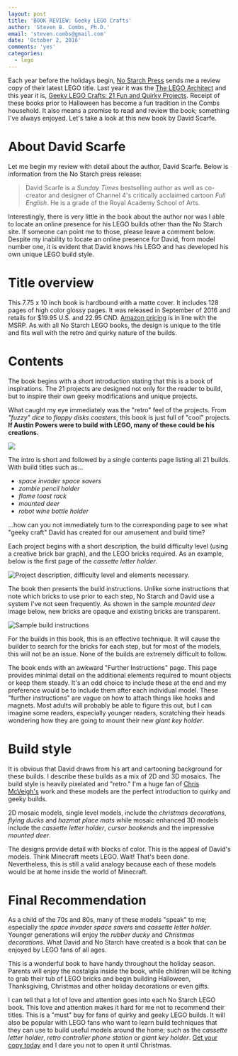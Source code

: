 ```yaml
---
layout: post
title: 'BOOK REVIEW: Geeky LEGO Crafts'
author: 'Steven B. Combs, Ph.D.'
email: 'steven.combs@gmail.com'
date: 'October 2, 2016'
comments: 'yes'
categories:
  - lego
---
```


Each year before the holidays begin, [No Starch Press][1] sends me a review copy of their latest LEGO title. Last year it was the [The LEGO Architect][2] and this year it is, [Geeky LEGO Crafts: 21 Fun and Quirky Projects][3]. Receipt of these books prior to Halloween has become a fun tradition in the Combs household. It also means a promise to read and review the book; something I've always enjoyed. Let's take a look at this new book by David Scarfe.

# About David Scarfe
Let me begin my review with detail about the author, David Scarfe. Below is information from the No Starch press release:

> David Scarfe is a *Sunday Times* bestselling author as well as co-creator and designer of Channel 4's critically acclaimed cartoon *Full English*. He is a grade of the Royal Academy School of Arts.

Interestingly, there is very little in the book about the author nor was I able to locate an online presence for his LEGO builds other than the No Starch site. If someone can point me to those, please leave a comment below. Despite my inability to locate an online presence for David, from model number one, it is evident that David knows his LEGO and has developed his own unique LEGO build style.

# Title overview
This 7.75 x 10 inch book is hardbound with a matte cover. It includes 128 pages of high color glossy pages. It was released in September of 2016 and retails for $19.95 U.S. and 22.95 CND. [Amazon pricing][4] is in line with the MSRP. As with all No Starch LEGO books, the design is unique to the title and fits well with the retro and quirky nature of the builds.

# Contents
The book begins with a short introduction stating that this is a book of inspirations. The 21 projects are designed not only for the reader to build, but to inspire their own geeky modifications and unique projects.

What caught my eye immediately was the "retro" feel of the projects. From *"fuzzy" dice* to *floppy disks coasters*, this book is just full of "cool" projects. **If Austin Powers were to build with LEGO, many of these could be his creations.**

![][image-1]

The intro is short and followed by a single contents page listing all 21 builds. With build titles such as…

* *space invader space savers*
* *zombie pencil holder*
* *flame toast rack*
* *mounted deer*
* *robot wine bottle holder*

…how can you not immediately turn to the corresponding page to see what "geeky craft" David has created for our amusement and build time?

Each project begins with a short description, the build difficulty level (using a creative brick bar graph), and the LEGO bricks required. As an example, below is the first page of the *cassette letter holder*.

![][image-2]

The book then presents the build instructions. Unlike some instructions that note which bricks to use prior to each step, No Starch and David use a system I've not seen frequently. As shown in the sample *mounted deer* image below, new bricks are opaque and existing bricks are transparent.

![][image-3]

For the builds in this book, this is an effective technique. It will cause the builder to search for the bricks for each step, but for most of the models, this will not be an issue. None of the builds are extremely difficult to follow.

The book ends with an awkward "Further Instructions" page. This page provides minimal detail on the additional elements required to mount objects or keep them steady. It's an odd choice to include these at the end and my preference would be to include them after each individual model. These "further instructions" are vague on how to attach things like hooks and magnets. Most adults will probably be able to figure this out, but I can imagine some readers, especially younger readers, scratching their heads wondering how they are going to mount their new *giant key holder*.

# Build style
It is obvious that David draws from his art and cartooning background for these builds. I describe these builds as a mix of 2D and 3D mosaics. The build style is heavily pixelated and "retro." I'm a huge fan of [Chris McVeigh's][5] work and these models are the perfect introduction to quirky and geeky builds.

2D mosaic models, single level models, include the *christmas decorations*, *flying ducks* and *hazmat place mats* while mosaic enhanced 3D models include the *cassette letter holder*, *cursor bookends* and the impressive *mounted deer*.

The designs provide detail with blocks of color. This is the appeal of David's models. Think Minecraft meets LEGO. Wait! That's been done. Nevertheless, this is still a valid analogy because each of these models would be at home inside the world of Minecraft.

# Final Recommendation
As a child of the 70s and 80s, many of these models "speak" to me; especially the *space invader space savers* and *cassette letter holder*. Younger generations will enjoy the *rubber ducky* and *Christmas decorations*. What David and No Starch have created is a book that can be enjoyed by LEGO fans of all ages.

This is a wonderful book to have handy throughout the holiday season. Parents will enjoy the nostalgia inside the book, while children will be itching to grab their tub of LEGO bricks and begin building Halloween, Thanksgiving, Christmas and other holiday decorations or even gifts.

I can tell that a lot of love and attention goes into each No Starch LEGO book. This love and attention makes it hard for me not to recommend their titles. This is a "must" buy for fans of quirky and geeky LEGO builds. It will also be popular with LEGO fans who want to learn build techniques that they can use to build useful models around the home; such as the  *cassette letter holder*, *retro controller phone station* or *giant key holder*. [Get your copy today][6] and I dare you not to open it until Christmas.

[1]:	https://www.nostarch.com/
[2]:	http://www.stevencombs.com/lego/2015/09/19/book-review-the-lego-architect.html
[3]:	http://amzn.to/2dJZouW
[4]:	http://amzn.to/2dRbQvS
[5]:	http://chrismcveigh.com/cm/welcome.html
[6]:	http://amzn.to/2dRbQvS

[image-1]:	https://lh3.googleusercontent.com/NDfuEYiXODZpBJEni0SUPt5dA_YA2CPO1Su1LU5z3e5dntjI9G2qcMBFXdkWL0dgZ3H6aEaLP0k=w1635-h1226-no
[image-2]:	https://lh3.googleusercontent.com/EwFe3SlQ7qWTYD1adCcUy0MSKSyIbCUDSyAuVm8397adaf_SDEWcK83vKVxFOIVGNt3El7yd5EU=w895-h1226-no "Project description, difficulty level and elements necessary."
[image-3]:	https://lh3.googleusercontent.com/WmkUb63y_CF502AY04m4ps0tozfUXH3m3Exr4A0hNdWGzmwOv6nwohaK91bKlVGNjmGL-Ip753SDDPo0kz0E9vb0dsc5Fd1EZhNkCq63P_9XCe5zd1OJQ5PmZfOSw21JpN6m2JYwQciolEPCbwpGXXoJMVoVzhbscxw2_kK3whPsu0FEna_afaOyVZUu2uwhlvrO2UjVtJhJmVxvLdk0UO_Ziri74-7RsVvWuE-jjNmNSFRB7ez-udFbTZJDBepN63t-l54YUJjqh7w4p5cPMjj73qeheh5s9Juwx7ew2z9LiXppb5j9_ezlgwHlr54X9jcnyf4xbXaM1U7bfEhiBU6DFOmN1tth9c5Krrb5RgM01KVenK4dKhddME-x02B6i_S7rzlnHgrvSSvAXsAj6XLXXqGMyn473fYIxqEVT6k126oX_aKNC2gDJsIBNo3o3EH8eWQo6cmDBGBil1JjoTctkGZ4bvL1_ZoPVeWMO_82cE49pHK97wV_A7NyvsBuNXpXtlJeMX0NJi9Bf5gJB77zGd3Z3rdZE6Ax_TR8QTwyVIEUUfeo8Fb8sw4kjeryB3KEeTgWh1IwxNXtfrch3tB75REqJvEbDZ1yehjzlOqT1YiiRA=w1275-h1154-no "Sample build instructions"
